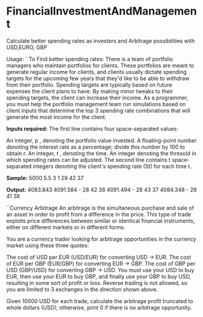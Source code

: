 # FinancialInvestmentAndManagement
Calculate better spending rates as investors and Arbitrage possibilities with USD,EURO, GBP


Usage:
``To Find better spending rates:
There is a team of portfolio managers who maintain portfolios for clients. These portfolios are meant to generate regular income for clients, and clients usually dictate spending targets for the upcoming few years that they'd like to be able to withdraw from their portfolio.
Spending targets are typically based on future expenses the client plans to have. By making minor tweaks to their spending targets, the client can increase their income. As a programmer, you must help the portfolio management team run simulations based on client inputs that determine the top 3 spending rate combinations that will generate the most income for the client.

**Inputs required:**
The first line contains four space-separated values:

An integer, p , denoting the portfolio value invested.
A floating-point number denoting the interest rate as a percentage; divide this number by 100 to obtain r.
An integer, t , denoting the time.
An integer denoting the thresold in which spending rates can be adjusted.
The second line contains t space-separated integers denoting the client's spending rate (St) for each time t.

**Sample:**
5000 5.5 3 1
29 42 37

**Output:**
4083.843
4091.584 - 28 42 38
4091.494 - 28 43 37
4084.348 - 29 41 38

``Currency Arbitrage
An arbitrage is the simultaneous purchase and sale of an asset in order to profit from a difference in the price. This type of trade exploits price differences between similar or identical financial instruments, either on different markets or in different forms.

You are a currency trader looking for arbitrage opportunities in the currency market using these three quotes:

The cost of USD per EUR (USD/EUR) for converting USD -> EUR.
The cost of EUR per GBP (EUR/GBP) for converting EUR -> GBP.
The cost of GBP per USD (GBP/USD) for converting GBP -> USD.
You must use your USD to buy EUR, then use your EUR to buy GBP, and finally use your GBP to buy USD, resulting in some sort of profit or loss. Reverse trading is not allowed, so you are limited to 3 exchanges in the direction shown above.

Given 10000 USD for each trade, calculate the arbitrage profit truncated to whole dollars (USD); otherwise, print 0 if there is no arbitrage opportunity.